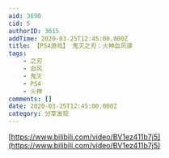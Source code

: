 ```yaml
---
aid: 3690
cid: 5
authorID: 3615
addTime: 2020-03-25T12:45:00.000Z
title: 【PS4游戏】 鬼灭之刃：火神血风谭
tags:
    - 之刃
    - 血风
    - 鬼灭
    - PS4
    - 火神
comments: []
date: 2020-03-25T12:45:00.000Z
category: 分享发现
---
```


[https://www.bilibili.com/video/BV1ez411b7j5](https://www.bilibili.com/video/BV1ez411b7j5)
